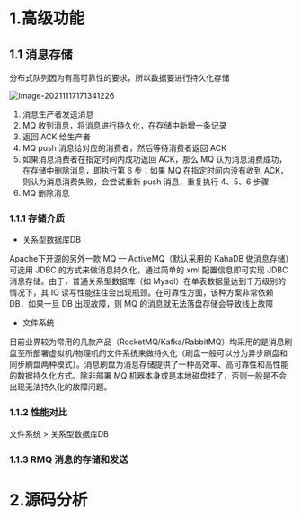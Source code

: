 # 1.高级功能

## 1.1 消息存储

分布式队列因为有高可靠性的要求，所以数据要进行持久化存储

![image-20211117171341226](C:\Users\69079\AppData\Roaming\Typora\typora-user-images\image-20211117171341226.png)

1. 消息生产者发送消息
2. MQ 收到消息，将消息进行持久化，在存储中新增一条记录
3. 返回 ACK 给生产者
4. MQ push 消息给对应的消费者，然后等待消费者返回 ACK
5. 如果消息消费者在指定时间内成功返回 ACK，那么 MQ 认为消息消费成功，在存储中删除消息，即执行第 6 步；如果 MQ 在指定时间内没有收到 ACK，则认为消息消费失败，会尝试重新 push 消息，重复执行 4、5、6 步骤
6. MQ 删除消息

### 1.1.1 存储介质

* 关系型数据库DB

Apache下开源的另外一款 MQ — ActiveMQ（默认采用的 KahaDB 做消息存储）可选用 JDBC 的方式来做消息持久化，通过简单的 xml 配置信息即可实现 JDBC 消息存储。由于，普通关系型数据库（如 Mysql）在单表数据量达到千万级别的情况下，其 IO 读写性能往往会出现瓶颈。在可靠性方面，该种方案非常依赖 DB，如果一旦 DB 出现故障，则 MQ 的消息就无法落盘存储会导致线上故障

* 文件系统

目前业界较为常用的几款产品（RocketMQ/Kafka/RabbitMQ）均采用的是消息刷盘至所部署虚拟机/物理机的文件系统来做持久化（刷盘一般可以分为异步刷盘和同步刷盘两种模式）。消息刷盘为消息存储提供了一种高效率、高可靠性和高性能的数据持久化方式。除非部署 MQ 机器本身或是本地磁盘挂了，否则一般是不会出现无法持久化的故障问题。

### 1.1.2 性能对比

文件系统 > 关系型数据库DB

### 1.1.3 RMQ 消息的存储和发送



# 2.源码分析

